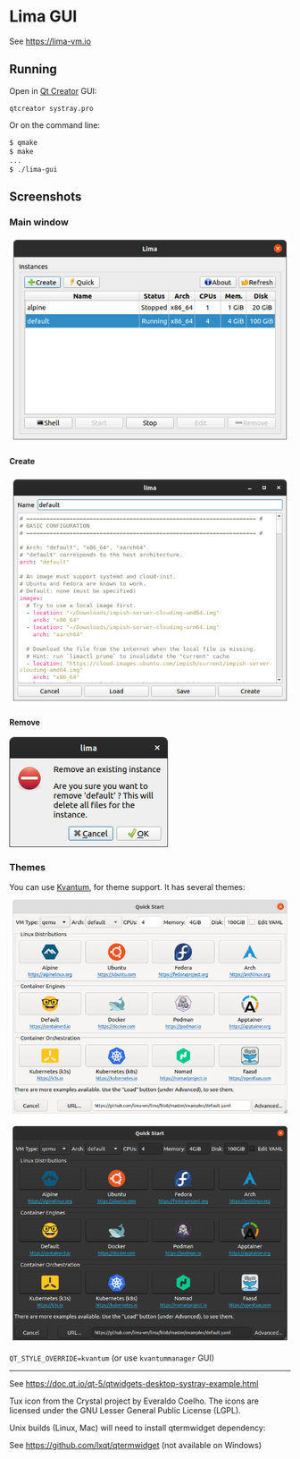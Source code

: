 # Lima GUI

See <https://lima-vm.io>

## Running

Open in [Qt Creator](https://doc.qt.io/qtcreator/) GUI:

```shell
qtcreator systray.pro
```

Or on the command line:

```console
$ qmake
$ make
...
$ ./lima-gui
```

## Screenshots

### Main window

![screenshot](assets/screenshot1.png)

#### Create

![screenshot](assets/screenshot2.png)

#### Remove

![screenshot](assets/screenshot3.png)

### Themes

You can use [Kvantum](https://github.com/tsujan/Kvantum), for theme support.
It has several themes:

![kvantum light](assets/lima-gui-quick-start.light.png)

![kvantum dark](assets/lima-gui-quick-start.dark.png)

`QT_STYLE_OVERRIDE=kvantum` (or use `kvantummanager` GUI)

----

See <https://doc.qt.io/qt-5/qtwidgets-desktop-systray-example.html>

Tux icon from the Crystal project by Everaldo Coelho.
The icons are licensed under the GNU Lesser General Public License (LGPL).

Unix builds (Linux, Mac) will need to install qtermwidget dependency:

See <https://github.com/lxqt/qtermwidget> (not available on Windows)
